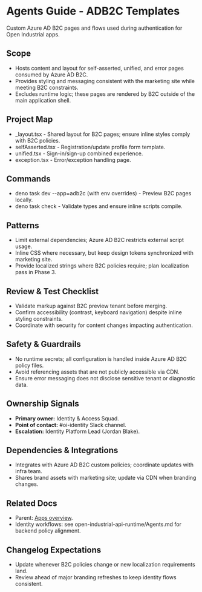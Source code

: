 # Agents Guide - ADB2C Templates

Custom Azure AD B2C pages and flows used during authentication for Open Industrial apps.

## Scope

- Hosts content and layout for self-asserted, unified, and error pages consumed by Azure AD B2C.
- Provides styling and messaging consistent with the marketing site while meeting B2C constraints.
- Excludes runtime logic; these pages are rendered by B2C outside of the main application shell.

## Project Map

- _layout.tsx - Shared layout for B2C pages; ensure inline styles comply with B2C policies.
- selfAsserted.tsx - Registration/update profile form template.
- unified.tsx - Sign-in/sign-up combined experience.
- exception.tsx - Error/exception handling page.

## Commands

- deno task dev --app=adb2c (with env overrides) - Preview B2C pages locally.
- deno task check - Validate types and ensure inline scripts compile.

## Patterns

- Limit external dependencies; Azure AD B2C restricts external script usage.
- Inline CSS where necessary, but keep design tokens synchronized with marketing site.
- Provide localized strings where B2C policies require; plan localization pass in Phase 3.

## Review & Test Checklist

- Validate markup against B2C preview tenant before merging.
- Confirm accessibility (contrast, keyboard navigation) despite inline styling constraints.
- Coordinate with security for content changes impacting authentication.

## Safety & Guardrails

- No runtime secrets; all configuration is handled inside Azure AD B2C policy files.
- Avoid referencing assets that are not publicly accessible via CDN.
- Ensure error messaging does not disclose sensitive tenant or diagnostic data.

## Ownership Signals

- **Primary owner:** Identity & Access Squad.
- **Point of contact:** #oi-identity Slack channel.
- **Escalation:** Identity Platform Lead (Jordan Blake).

## Dependencies & Integrations

- Integrates with Azure AD B2C custom policies; coordinate updates with infra team.
- Shares brand assets with marketing site; update via CDN when branding changes.

## Related Docs

- Parent: [Apps overview](../Agents.md).
- Identity workflows: see open-industrial-api-runtime/Agents.md for backend policy alignment.

## Changelog Expectations

- Update whenever B2C policies change or new localization requirements land.
- Review ahead of major branding refreshes to keep identity flows consistent.
